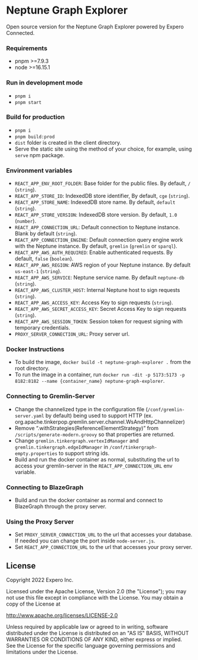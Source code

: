 # Neptune Graph Explorer
Open source version for the Neptune Graph Explorer powered by Expero Connected.

### Requirements
- pnpm >=7.9.3
- node >=16.15.1

### Run in development mode
- `pnpm i`
- `pnpm start`

### Build for production
- `pnpm i`
- `pnpm build:prod`
- `dist` folder is created in the client directory.
- Serve the static site using the method of your choice,
for example, using `serve` npm package.

### Environment variables
- `REACT_APP_ENV_ROOT_FOLDER`: Base folder for the public files. By default, `/` (`string`).
- `REACT_APP_STORE_ID`: IndexedDB store identifier, By default, `cge` (`string`).
- `REACT_APP_STORE_NAME`: IndexedDB store name. By default, `default` (`string`).
- `REACT_APP_STORE_VERSION`: IndexedDB store version. By default, `1.0` (`number`).
- `REACT_APP_CONNECTION_URL`: Default connection to Neptune instance. Blank by default (`string`).
- `REACT_APP_CONNECTION_ENGINE`: Default connection query engine work with the Neptune instance. 
By default, `gremlin` (`gremlin` or `sparql`).
- `REACT_APP_AWS_AUTH_REQUIRED`: Enable authenticated requests. By default, `false` (`boolean`).
- `REACT_APP_AWS_REGION`: AWS region of your Neptune instance. By default `us-east-1` (`string`).
- `REACT_APP_AWS_SERVICE`: Neptune service name. By default `neptune-db` (`string`).
- `REACT_APP_AWS_CLUSTER_HOST`: Internal Neptune host to sign requests (`string`).
- `REACT_APP_AWS_ACCESS_KEY`: Access Key to sign requests (`string`).
- `REACT_APP_AWS_SECRET_ACCESS_KEY`: Secret Access Key to sign requests (`string`).
- `REACT_APP_AWS_SESSION_TOKEN`: Session token for request signing with temporary credentials.
- `PROXY_SERVER_CONNECTION_URL`: Proxy server url.

### Docker Instructions
- To build the image, `docker build -t neptune-graph-explorer .` from the root directory.
- To run the image in a container, run 
`docker run -dit -p 5173:5173 -p 8182:8182 --name {container_name} neptune-graph-explorer`.

### Connecting to Gremlin-Server
- Change the channelized type in the configuration file (`/conf/gremlin-server.yaml` by default) being used to support HTTP (ex. org.apache.tinkerpop.gremlin.server.channel.WsAndHttpChannelizer)
- Remove “.withStrategies(ReferenceElementStrategy)” from `/scripts/generate-modern.groovy` so that properties are returned.
- Change `gremlin.tinkergraph.vertexIdManager` and `gremlin.tinkergraph.edgeIdManager` in `/conf/tinkergraph-empty.properties` to support string ids.
- Build and run the docker container as normal, substituting the url to access your gremlin-server in the `REACT_APP_CONNECTION_URL` env variable.

### Connecting to BlazeGraph
- Build and run the docker container as normal and connect to BlazeGraph through the proxy server.

### Using the Proxy Server
- Set `PROXY_SERVER_CONNECTION_URL` to the url that accesses your database. If needed you can change the port inside `node-server.js`.
- Set `REACT_APP_CONNECTION_URL` to the url that accesses your proxy server.

## License
Copyright 2022 Expero Inc.

Licensed under the Apache License, Version 2.0 (the "License");
you may not use this file except in compliance with the License.
You may obtain a copy of the License at

http://www.apache.org/licenses/LICENSE-2.0

Unless required by applicable law or agreed to in writing, software
distributed under the License is distributed on an "AS IS" BASIS,
WITHOUT WARRANTIES OR CONDITIONS OF ANY KIND, either express or implied.
See the License for the specific language governing permissions and
limitations under the License.
